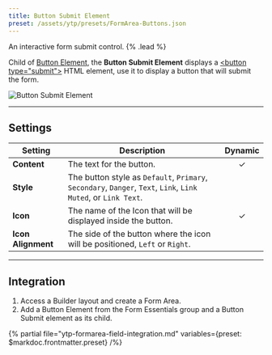 ```yaml
---
title: Button Submit Element
preset: /assets/ytp/presets/FormArea-Buttons.json
---
```


An interactive form submit control. {% .lead %}

Child of [Button Element](./button), the **Button Submit Element** displays a [\<button type="submit"\>](https://developer.mozilla.org/en-US/docs/Web/HTML/Element/input/submit) HTML element, use it to display a button that will submit the form.

![Button Submit Element](/assets/ytp/forms/fields/button-submit.webp)

---

## Settings

| Setting | Description | Dynamic |
| ------- | ----------- | :-----: |
| **Content** | The text for the button. | &#x2713; |
| **Style** | The button style as `Default`, `Primary`, `Secondary`, `Danger`, `Text`, `Link`, `Link Muted`, or `Link Text`. |
| **Icon** | The name of the Icon that will be displayed inside the button. | &#x2713; |
| **Icon Alignment** | The side of the button where the icon will be positioned, `Left` or `Right`. |

---

## Integration

1. Access a Builder layout and create a Form Area.
1. Add a Button Element from the Form Essentials group and a Button Submit element as its child.

{% partial file="ytp-formarea-field-integration.md" variables={preset: $markdoc.frontmatter.preset} /%}
